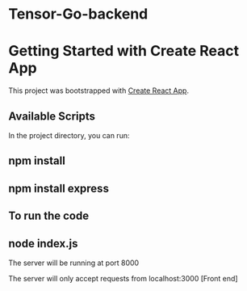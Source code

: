 # Tensor-Go-backend

# Getting Started with Create React App

This project was bootstrapped with [Create React App](https://github.com/facebook/create-react-app).

## Available Scripts

In the project directory, you can run:


## npm install

## npm install express

## To run the code 

## node index.js

The server will be running at port 8000

The server will only accept requests from localhost:3000 [Front end]
